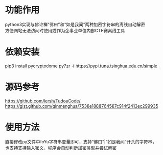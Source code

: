 # 功能作用
python3实现与佛论禅“佛曰”和“如是我闻”两种加密字符串的离线自动解密  
方便网站无法访问时使用或作为企事业单位内部CTF赛离线工具  

# 依赖安装  
pip3 install pycryptodome py7zr -i https://pypi.tuna.tsinghua.edu.cn/simple  

# 源码参考  
https://github.com/lersh/TudouCode/  
https://gist.github.com/qinmenghua/7538e1888764587c914f2413ec299935  

# 使用方法
直接修改py文件中foYu字符串变量即可，支持“佛曰”|“如是我闻”开头的字符串，也支持支持输入密文，程序会自动判断加密类型并尝试解密
